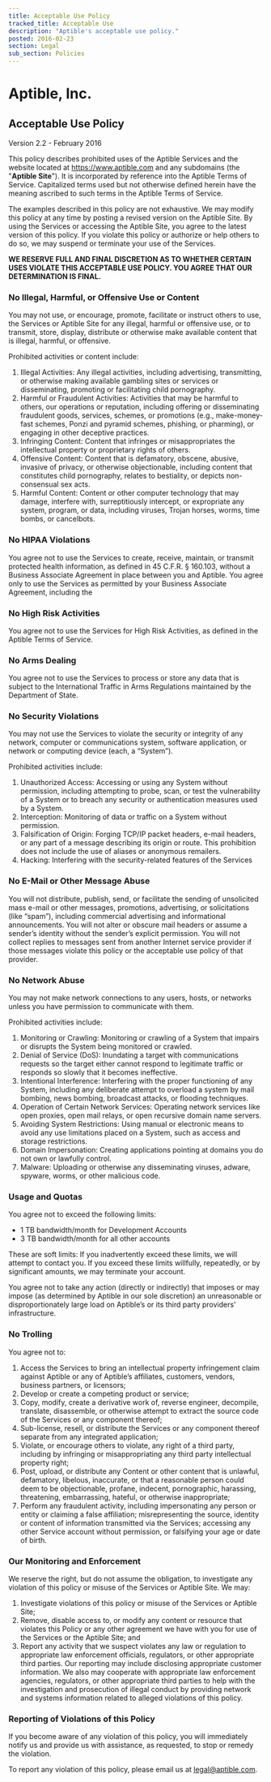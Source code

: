 ```yaml
---
title: Acceptable Use Policy
tracked_title: Acceptable Use
description: "Aptible's acceptable use policy."
posted: 2016-02-23
section: Legal
sub_section: Policies
---
```


Aptible, Inc.
=============
Acceptable Use Policy
---------------------
Version 2.2 - February 2016

This policy describes prohibited uses of the Aptible Services and the website located at https://www.aptible.com and any subdomains (the "**Aptible Site**"). It is incorporated by reference into the Aptible Terms of Service. Capitalized terms used but not otherwise defined herein have the meaning ascribed to such terms in the Aptible Terms of Service.

The examples described in this policy are not exhaustive. We may modify this policy at any time by posting a revised version on the Aptible Site. By using the Services or accessing the Aptible Site, you agree to the latest version of this policy. If you violate this policy or authorize or help others to do so, we may suspend or terminate your use of the Services.

**WE RESERVE FULL AND FINAL DISCRETION AS TO WHETHER CERTAIN USES VIOLATE THIS ACCEPTABLE USE POLICY. YOU AGREE THAT OUR DETERMINATION IS FINAL.**

### No Illegal, Harmful, or Offensive Use or Content
You may not use, or encourage, promote, facilitate or instruct others to use, the Services or Aptible Site for any illegal, harmful or offensive use, or to transmit, store, display, distribute or otherwise make available content that is illegal, harmful, or offensive.

Prohibited activities or content include:

1. Illegal Activities: Any illegal activities, including advertising, transmitting, or otherwise making available gambling sites or services or disseminating, promoting or facilitating child pornography.
2. Harmful or Fraudulent Activities: Activities that may be harmful to others, our operations or reputation, including offering or disseminating fraudulent goods, services, schemes, or promotions (e.g., make-money-fast schemes, Ponzi and pyramid schemes, phishing, or pharming), or engaging in other deceptive practices.
3. Infringing Content: Content that infringes or misappropriates the intellectual property or proprietary rights of others.
4. Offensive Content: Content that is defamatory, obscene, abusive, invasive of privacy, or otherwise objectionable, including content that constitutes child pornography, relates to bestiality, or depicts non-consensual sex acts.
5. Harmful Content: Content or other computer technology that may damage, interfere with, surreptitiously intercept, or expropriate any system, program, or data, including viruses, Trojan horses, worms, time bombs, or cancelbots.

### No HIPAA Violations
You agree not to use the Services to create, receive, maintain, or transmit protected health information, as defined in 45 C.F.R. § 160.103, without a Business Associate Agreement in place between you and Aptible. You agree only to use the Services as permitted by your Business Associate Agreement, including the 

### No High Risk Activities
You agree not to use the Services for High Risk Activities, as defined in the Aptible Terms of Service.

### No Arms Dealing
You agree not to use the Services to process or store any data that is subject to the International Traffic in Arms Regulations maintained by the Department of State.

### No Security Violations
You may not use the Services to violate the security or integrity of any network, computer or communications system, software application, or network or computing device (each, a “System”).

Prohibited activities include:

1. Unauthorized Access: Accessing or using any System without permission, including attempting to probe, scan, or test the vulnerability of a System or to breach any security or authentication measures used by a System.
2. Interception: Monitoring of data or traffic on a System without permission.
3. Falsification of Origin: Forging TCP/IP packet headers, e-mail headers, or any part of a message describing its origin or route. This prohibition does not include the use of aliases or anonymous remailers.
4. Hacking: Interfering with the security-related features of the Services

### No E-Mail or Other Message Abuse
You will not distribute, publish, send, or facilitate the sending of unsolicited mass e-mail or other messages, promotions, advertising, or solicitations (like “spam”), including commercial advertising and informational announcements. You will not alter or obscure mail headers or assume a sender’s identity without the sender’s explicit permission. You will not collect replies to messages sent from another Internet service provider if those messages violate this policy or the acceptable use policy of that provider.

### No Network Abuse
You may not make network connections to any users, hosts, or networks unless you have permission to communicate with them.

Prohibited activities include:

1. Monitoring or Crawling: Monitoring or crawling of a System that impairs or disrupts the System being monitored or crawled.
2. Denial of Service (DoS): Inundating a target with communications requests so the target either cannot respond to legitimate traffic or responds so slowly that it becomes ineffective.
3. Intentional Interference: Interfering with the proper functioning of any System, including any deliberate attempt to overload a system by mail bombing, news bombing, broadcast attacks, or flooding techniques.
4. Operation of Certain Network Services: Operating network services like open proxies, open mail relays, or open recursive domain name servers.
5. Avoiding System Restrictions: Using manual or electronic means to avoid any use limitations placed on a System, such as access and storage restrictions.
6. Domain Impersonation: Creating applications pointing at domains you do not own or lawfully control.
7. Malware: Uploading or otherwise any disseminating viruses, adware, spyware, worms, or other malicious code.

### Usage and Quotas
You agree not to exceed the following limits:

- 1 TB bandwidth/month for Development Accounts
- 3 TB bandwidth/month for all other accounts

These are soft limits: If you inadvertently exceed these limits, we will attempt to contact you. If you exceed these limits willfully, repeatedly, or by significant amounts, we may terminate your account.

You agree not to take any action (directly or indirectly) that imposes or may impose (as determined by Aptible in our sole discretion) an unreasonable or disproportionately large load on Aptible’s or its third party providers' infrastructure.

### No Trolling
You agree not to:

1. Access the Services to bring an intellectual property infringement claim against Aptible or any of Aptible’s affiliates, customers, vendors, business partners, or licensors;  
2. Develop or create a competing product or service;  
3. Copy, modify, create a derivative work of, reverse engineer, decompile, translate, disassemble, or otherwise attempt to extract the source code of the Services or any component thereof;  
4. Sub-license, resell, or distribute the Services or any component thereof separate from any integrated application;
5. Violate, or encourage others to violate, any right of a third party, including by infringing or misappropriating any third party intellectual property right;  
6. Post, upload, or distribute any Content or other content that is unlawful, defamatory, libelous, inaccurate, or that a reasonable person could deem to be objectionable, profane, indecent, pornographic, harassing, threatening, embarrassing, hateful, or otherwise inappropriate;
7. Perform any fraudulent activity, including impersonating any person or entity or claiming a false affiliation; misrepresenting the source, identity or content of information transmitted via the Services; accessing any other Service account without permission, or falsifying your age or date of birth. 

### Our Monitoring and Enforcement
We reserve the right, but do not assume the obligation, to investigate any violation of this policy or misuse of the Services or Aptible Site. We may:

1. Investigate violations of this policy or misuse of the Services or Aptible Site;  
2. Remove, disable access to, or modify any content or resource that violates this Policy or any other agreement we have with you for use of the Services or the Aptible Site; and  
3. Report any activity that we suspect violates any law or regulation to appropriate law enforcement officials, regulators, or other appropriate third parties. Our reporting may include disclosing appropriate customer information. We also may cooperate with appropriate law enforcement agencies, regulators, or other appropriate third parties to help with the investigation and prosecution of illegal conduct by providing network and systems information related to alleged violations of this policy.

### Reporting of Violations of this Policy
If you become aware of any violation of this policy, you will immediately notify us and provide us with assistance, as requested, to stop or remedy the violation.

To report any violation of this policy, please email us at [legal@aptible.com](mailto:legal@aptible.com).
